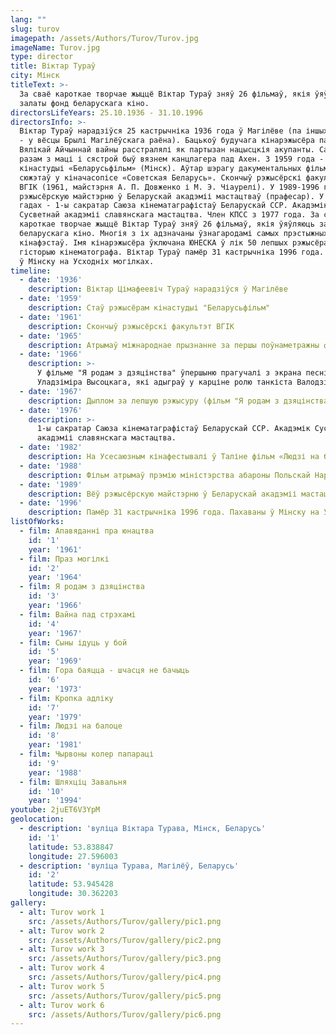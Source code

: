 ```yaml
---
lang: ""
slug: turov
imagepath: /assets/Authors/Turov/Turov.jpg
imageName: Turov.jpg
type: director
title: Віктар Тураў
city: Мінск
titleText: >-
  За сваё кароткае творчае жыццё Віктар Тураў зняў 26 фільмаў, якія ўяўляюць
  залаты фонд беларускага кіно.
directorsLifeYears: 25.10.1936 - 31.10.1996
directorsInfo: >-
  Віктар Тураў нарадзіўся 25 кастрычніка 1936 года ў Магілёве (па іншых крыніцах
  - у вёсцы Брылі Магілёўскага раёна). Бацькоў будучага кінарэжысёра падчас
  Вялікай Айчыннай вайны расстралялі як партызан нацысцкія акупанты. Сам Віктар
  разам з маці і сястрой быў вязнем канцлагера пад Ахен. З 1959 года - рэжысёр
  кінастудыі «Беларусьфільм» (Мінск). Аўтар шэрагу дакументальных фільмаў і
  сюжэтаў у кіначасопісе «Советская Беларусь». Скончыў рэжысёрскі факультэт
  ВГІК (1961, майстэрня А. П. Довженко і М. Э. Чіаурелі). У 1989-1996 гг. вёў
  рэжысёрскую майстэрню ў Беларускай акадэміі мастацтваў (прафесар). У 1976-1981
  гадах - 1-ы сакратар Саюза кінематаграфістаў Беларускай ССР. Акадэмік
  Сусветнай акадэміі славянскага мастацтва. Член КПСС з 1977 года. За сваё
  кароткае творчае жыццё Віктар Тураў зняў 26 фільмаў, якія ўяўляюць залаты фонд
  беларускага кіно. Многія з іх адзначаны ўзнагародамі самых прэстыжных
  кінафэстаў. Імя кінарэжысёра ўключана ЮНЕСКА ў лік 50 лепшых рэжысёраў за ўсю
  гісторыю кінематографа. Віктар Тураў памёр 31 кастрычніка 1996 года. Пахаваны
  ў Мінску на Усходніх могілках.
timeline:
  - date: '1936'
    description: Віктар Цімафеевіч Тураў нарадзіўся ў Магілёве
  - date: '1959'
    description: Стаў рэжысёрам кінастудыі "Беларусьфільм"
  - date: '1961'
    description: Скончыў рэжысёрскі факультэт ВГІК
  - date: '1965'
    description: Атрымаў міжнароднае прызнанне за першы поўнаметражны фільм "Праз могілкі"
  - date: '1966'
    description: >-
      У фільме "Я родам з дзяцінства" ўпершыню прагучалі з экрана песні
      Уладзіміра Высоцкага, які адыграў у карціне ролю танкіста Валодзі.
  - date: '1967'
    description: Дыплом за лепшую рэжысуру (фільм "Я родам з дзяцінства")
  - date: '1976'
    description: >-
      1-ы сакратар Саюза кінематаграфістаў Беларускай ССР. Акадэмік Сусветнай
      акадэміі славянскага мастацтва.
  - date: '1982'
    description: На Усесаюзным кінафестывалі ў Таліне фільм «Людзі на балоце» атрымаў галоўны прыз і дыплом, прыз за жаночую ролю і прыз Саюза кінематаграфістаў Эстонскай ССР
  - date: '1988'
    description: Фільм атрымаў прэмію міністэрства абароны Польскай Народнай Рэспублікі
  - date: '1989'
    description: Вёў рэжысёрскую майстэрню ў Беларускай акадэміі мастацтваў (прафесар)
  - date: '1996'
    description: Памёр 31 кастрычніка 1996 года. Пахаваны ў Мінску на Усходніх могілках
listOfWorks:
  - film: Апавяданні пра юнацтва
    id: '1'
    year: '1961'
  - film: Праз могілкі
    id: '2'
    year: '1964'
  - film: Я родам з дзяцінства
    id: '3'
    year: '1966'
  - film: Вайна пад стрэхамі
    id: '4'
    year: '1967'
  - film: Сыны ідуць у бой
    id: '5'
    year: '1969'
  - film: Гора баяцца - шчасця не бачыць
    id: '6'
    year: '1973'
  - film: Кропка адліку
    id: '7'
    year: '1979'
  - film: Людзі на балоце
    id: '8'
    year: '1981'
  - film: Чырвоны колер папараці
    id: '9'
    year: '1988'
  - film: Шляхціц Завальня
    id: '10'
    year: '1994'
youtube: 2juET6V3YpM
geolocation:
  - description: 'вуліца Віктара Турава, Мінск, Беларусь'
    id: '1'
    latitude: 53.838847
    longitude: 27.596003
  - description: 'вуліца Турава, Магілёў, Беларусь'
    id: '2'
    latitude: 53.945428
    longitude: 30.362203
gallery:
  - alt: Turov work 1
    src: /assets/Authors/Turov/gallery/pic1.png
  - alt: Turov work 2
    src: /assets/Authors/Turov/gallery/pic2.png
  - alt: Turov work 3
    src: /assets/Authors/Turov/gallery/pic3.png
  - alt: Turov work 4
    src: /assets/Authors/Turov/gallery/pic4.png
  - alt: Turov work 5
    src: /assets/Authors/Turov/gallery/pic5.png
  - alt: Turov work 6
    src: /assets/Authors/Turov/gallery/pic6.png
---
```


